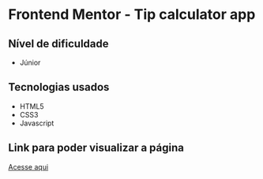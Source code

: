 # Frontend Mentor - Tip calculator app

## Nível de dificuldade
- Júnior

## Tecnologias usados
- HTML5
- CSS3
- Javascript

## Link para poder visualizar a página
<a href="https://thiagopdias.github.io/tip-calculator-app/">Acesse aqui</a>